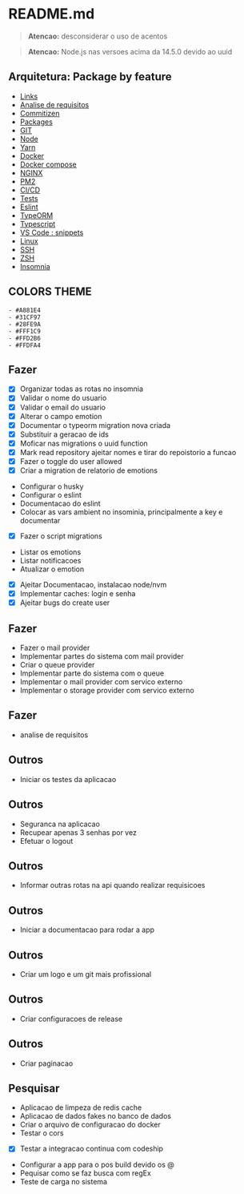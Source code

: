 # README.md

> **Atencao:** desconsiderar o uso de acentos

> **Atencao:** Node.js nas versoes acima da 14.5.0 devido ao uuid

## Arquitetura: Package by feature

-   [Links](documentation/links.md)
-   [Analise de requisitos](documentation/analise-de-requisitos.md)
-   [Commitizen](documentation/commitizen.md)
-   [Packages](documentation/packages.md)
-   [GIT](documentation/git.md)
-   [Node](documentation/node.md)
-   [Yarn](documentation/yarn.md)
-   [Docker](documentation/docker.md)
-   [Docker compose](documentation/docker-compose.md)
-   [NGINX](documentation/nginx.md)
-   [PM2](documentation/pm2.md)
-   [CI/CD](documentation/ci-cd.md)
-   [Tests](documentation/tests.md)
-   [Eslint](documentation/eslint.md)
-   [TypeORM](documentation/typeorm.md)
-   [Typescript](documentation/typescript.md)
-   [VS Code : snippets](documentation/vscode.md)
-   [Linux](documentation/linux.md)
-   [SSH](documentation/ssh.md)
-   [ZSH](documentation/zsh.md)
-   [Insomnia](documentation/insomnia.md)

## COLORS THEME

    - #A881E4
    - #31CF97
    - #28FE9A
    - #FFF1C9
    - #FFD2B6
    - #FFDFA4

## Fazer

-   [x] Organizar todas as rotas no insomnia
-   [x] Validar o nome do usuario
-   [x] Validar o email do usuario
-   [x] Alterar o campo emotion
-   [x] Documentar o typeorm migration nova criada
-   [x] Substituir a geracao de ids
-   [x] Moficar nas migrations o uuid function
-   [x] Mark read repository ajeitar nomes e tirar do repoistorio a funcao
-   [x] Fazer o toggle do user allowed
-   [x] Criar a migration de relatorio de emotions
-   Configurar o husky
-   Configurar o eslint
-   Documentacao do eslint
-   Colocar as vars ambient no insominia, principalmente a key e documentar
-   [x] Fazer o script migrations

-   Listar os emotions
-   Listar notificacoes
-   Atualizar o emotion
-   [x] Ajeitar Documentacao, instalacao node/nvm
-   [x] Implementar caches: login e senha
-   [x] Ajeitar bugs do create user

## Fazer

-   Fazer o mail provider
-   Implementar partes do sistema com mail provider
-   Criar o queue provider
-   Implementar parte do sistema com o queue
-   Implementar o mail provider com servico externo
-   Implementar o storage provider com servico externo

## Fazer

-   analise de requisitos

## Outros

-   Iniciar os testes da aplicacao

## Outros

-   Seguranca na aplicacao
-   Recupear apenas 3 senhas por vez
-   Efetuar o logout

## Outros

-   Informar outras rotas na api quando realizar requisicoes

## Outros

-   Iniciar a documentacao para rodar a app

## Outros

-   Criar um logo e um git mais profissional

## Outros

-   Criar configuracoes de release

## Outros

-   Criar paginacao

## Pesquisar

-   Aplicacao de limpeza de redis cache
-   Aplicacao de dados fakes no banco de dados
-   Criar o arquivo de configuracao do docker
-   Testar o cors
-   [x] Testar a integracao continua com codeship
-   Configurar a app para o pos build devido os @
-   Pequisar como se faz busca com regEx
-   Teste de carga no sistema
